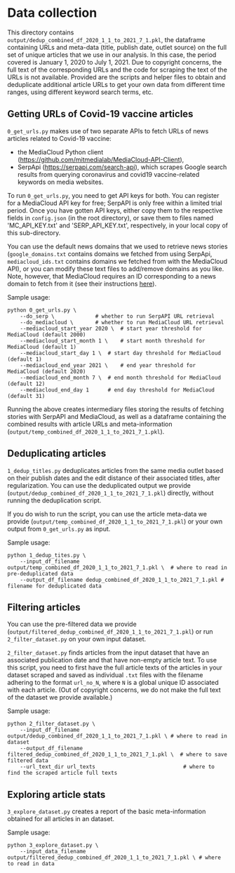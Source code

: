 # Data collection

This directory contains `output/dedup_combined_df_2020_1_1_to_2021_7_1.pkl`, the dataframe containing URLs and meta-data (title, publish date, outlet source) on the full set of unique articles that we use in our analysis. In this case, the period covered is January 1, 2020 to July 1, 2021.
Due to copyright concerns, the full text of the corresponding URLs and the code for scraping the text of the URLs is not available. 
Provided are the scripts and helper files to obtain and deduplicate additional article URLs to get your own data from different time ranges, using different keyword search terms, etc.

## Getting URLs of Covid-19 vaccine articles

`0_get_urls.py` makes use of two separate APIs to fetch URLs of news articles related to Covid-19 vaccine:
* the MediaCloud Python client (https://github.com/mitmedialab/MediaCloud-API-Client), 
* SerpApi (https://serpapi.com/search-api), which scrapes Google search results from querying coronavirus and covid19 vaccine-related keywords on media websites.

To run `0_get_urls.py`, you need to get API keys for both. 
You can register for a MediaCloud API key for free; SerpAPI is only free within a limited trial period. 
Once you have gotten API keys, either copy them to the respective fields in `config.json` (in the root directory), or save them to files named 'MC_API_KEY.txt' and 'SERP_API_KEY.txt', respectively, in your local copy of this sub-directory.

You can use the default news domains that we used to retrieve news stories (`google_domains.txt` contains domains we fetched from using SerpApi, `mediacloud_ids.txt` contains domains we fetched from with the MediaCloud API), or you can modify these text files to add/remove domains as you like. Note, however, that MediaCloud requires an ID corresponding to a news domain to fetch from it (see their instructions [here](https://github.com/berkmancenter/mediacloud/blob/master/doc/api_2_0_spec/api_2_0_spec.md#grab-all-stories-in-the-new-york-times-during-october-2012)).

Sample usage:

```
python 0_get_urls.py \
	--do_serp \ 			# whether to run SerpAPI URL retrieval
	--do_mediacloud \		# whether to run MediaCloud URL retrieval
	--mediacloud_start_year 2020 \ 	# start year threshold for MediaCloud (default 2000)
	--mediacloud_start_month 1 \	# start month threshold for MediaCloud (default 1)
	--mediacloud_start_day 1 \	# start day threshold for MediaCloud (default 1)
	--mediacloud_end_year 2021 \	# end year threshold for MediaCloud (default 2020)
	--mediacloud_end_month 7 \	# end month threshold for MediaCloud (default 12)
	--mediacloud_end_day 1		# end day threshold for MediaCloud (default 31)
```

Running the above creates intermediary files storing the results of fetching stories with SerpAPI and MediaCloud, as well as a dataframe containing the combined results with article URLs and meta-information (`output/temp_combined_df_2020_1_1_to_2021_7_1.pkl`).

## Deduplicating articles

`1_dedup_titles.py` deduplicates articles from the same media outlet based on their publish dates and the edit distance of their associated titles, after regularization. You can use the deduplicated output we provide (`output/dedup_combined_df_2020_1_1_to_2021_7_1.pkl`) directly, without running the deduplication script.

If you do wish to run the script, you can use the article meta-data we provide (`output/temp_combined_df_2020_1_1_to_2021_7_1.pkl`) or your own output from `0_get_urls.py` as input. 

Sample usage:
```
python 1_dedup_tites.py \
	--input_df_filename output/temp_combined_df_2020_1_1_to_2021_7_1.pkl \	# where to read in pre-deduplicated data
	--output_df_filename dedup_combined_df_2020_1_1_to_2021_7_1.pkl	# filename for deduplicated data
```

## Filtering articles

You can use the pre-filtered data we provide (`output/filtered_dedup_combined_df_2020_1_1_to_2021_7_1.pkl`) or run `2_filter_dataset.py` on your own input dataset.

`2_filter_dataset.py` finds articles from the input dataset that have an associated publication date and that have non-empty article text. To use this script, you need to first have the full article texts of the articles in your dataset scraped and saved as individual `.txt` files with the filename adhering to the format `url_no_N`, where `N` is a global unique ID associated with each article. (Out of copyright concerns, we do not make the full text of the dataset we provide available.) 

Sample usage:
```
python 2_filter_dataset.py \
	--input_df_filename output/dedup_combined_df_2020_1_1_to_2021_7_1.pkl \	# where to read in dataset
	--output_df_filename filtered_dedup_combined_df_2020_1_1_to_2021_7_1.pkl \	# where to save filtered data
	--url_text_dir url_texts 							# where to find the scraped article full texts
```

## Exploring article stats

`3_explore_dataset.py` creates a report of the basic meta-information obtained for all articles in an dataset.

Sample usage:
```
python 3_explore_dataset.py \
	--input_data_filename  output/filtered_dedup_combined_df_2020_1_1_to_2021_7_1.pkl \	# where to read in data
```
